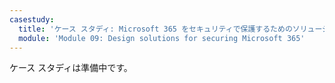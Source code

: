 ```yaml
---
casestudy:
  title: 'ケース スタディ: Microsoft 365 をセキュリティで保護するためのソリューションを設計する'
  module: 'Module 09: Design solutions for securing Microsoft 365'
---
```


ケース スタディは準備中です。